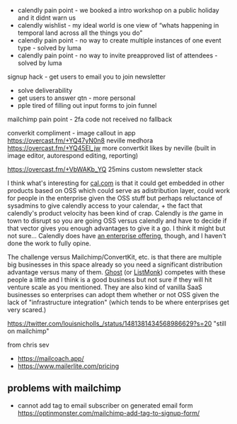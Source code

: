 

- calendly pain point - we booked a intro workshop on a public holiday and it didnt warn us
- calendly wishlist - my ideal world is one view of “whats happening in temporal land across all the things you do”
- calendly pain point - no way to create multiple instances of one event type - solved by luma
- calendly pain point - no way to invite preapproved list of attendees - solved by luma

signup hack - get users to email you to join newsletter
- solve deliverability
- get users to answer qtn - more personal
- pple tired of filling out input forms to join funnel

mailchimp pain point - 2fa code not received no fallback


converkit compliment - image callout in app https://overcast.fm/+YQ47yN0n8 neville medhora
https://overcast.fm/+YQ45El_jw more convertkit likes by neville (built in image editor, autorespond editing, reporting)

https://overcast.fm/+VbWAKb_YQ 25mins custom newsletter stack


  
I think what's interesting for [cal.com](http://cal.com/) is that it could get embedded in other products based on OSS which could serve as adistribution layer, could work for people in the enterprise given the OSS stuff but perhaps reluctance of sysadmins to give calendly access to your calendar, + the fact that calendly's product velocity has been kind of crap. Calendly is *the* game in town to disrupt so you are going OSS versus calendly and have to decide if that vector gives you enough advantages to give it a go. I think it might but not sure… Calendly does have [an enterprise offering](https://calendly.com/for-enterprise), though, and I haven't done the work to fully opine.  

  

The challenge versus Mailchimp/ConvertKit, etc. is that there are multiple big businesses in this space already so you need a significant distribution advantage versus many of them. [Ghost](https://github.com/tryghost) (or [ListMonk](https://listmonk.app/)) competes with these people a little and I think is a good business but not sure if they will hit venture scale as you mentioned. They are also kind of vanilla SaaS businesses so enterprises can adopt them whether or not OSS given the lack of "infrastructure integration" (which tends to be where enterprises get very scared.)


https://twitter.com/louisnicholls_/status/1481381434568986629?s=20 "still on mailchimp"

from chris sev
- https://mailcoach.app/
- https://www.mailerlite.com/pricing

## problems with mailchimp

- cannot add tag to email subscriber on generated email form https://optinmonster.com/mailchimp-add-tag-to-signup-form/
